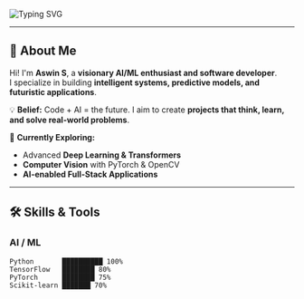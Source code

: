 <!-- ======================== -->
<!-- Animated Typing Intro -->
<!-- ======================== -->
![Typing SVG](https://readme-typing-svg.herokuapp.com?font=Fira+Code&size=28&pause=1000&width=600&lines=Hello+World+%F0%9F%91%8B;I+am+Aswin+S+%7C+CSE+AI%2FML+Student;Building+Future+Tech+%F0%9F%9B%80;Visionary+Coder+%26+AI+Enthusiast)

---

## 🌌 About Me
Hi! I'm **Aswin S**, a **visionary AI/ML enthusiast and software developer**.  
I specialize in building **intelligent systems, predictive models, and futuristic applications**.  

💡 **Belief:** Code + AI = the future. I aim to create **projects that think, learn, and solve real-world problems**.  

🚀 **Currently Exploring:**  
- Advanced **Deep Learning & Transformers**  
- **Computer Vision** with PyTorch & OpenCV  
- **AI-enabled Full-Stack Applications**  

---

## 🛠️ Skills & Tools

### AI / ML
```text
Python       ██████████ 100%
TensorFlow   ████████ 80%
PyTorch      ████████ 75%
Scikit-learn ███████ 70%
